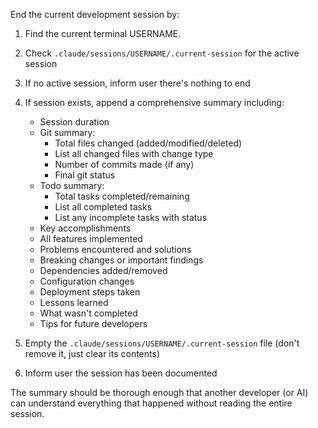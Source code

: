 End the current development session by:

1. Find the current terminal USERNAME.
2. Check `.claude/sessions/USERNAME/.current-session` for the active session
3. If no active session, inform user there's nothing to end
4. If session exists, append a comprehensive summary including:
   - Session duration
   - Git summary:
     * Total files changed (added/modified/deleted)
     * List all changed files with change type
     * Number of commits made (if any)
     * Final git status
   - Todo summary:
     * Total tasks completed/remaining
     * List all completed tasks
     * List any incomplete tasks with status
   - Key accomplishments
   - All features implemented
   - Problems encountered and solutions
   - Breaking changes or important findings
   - Dependencies added/removed
   - Configuration changes
   - Deployment steps taken
   - Lessons learned
   - What wasn't completed
   - Tips for future developers

4. Empty the `.claude/sessions/USERNAME/.current-session` file (don't remove it, just clear its contents)
5. Inform user the session has been documented

The summary should be thorough enough that another developer (or AI) can understand everything that happened without reading the entire session.